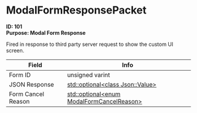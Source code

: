# ModalFormResponsePacket

**ID: 101**  
**Purpose: Modal Form Response**  

Fired in response to third party server request to show the custom UI screen.

<table><thead><tr><th>Field</th><th>Info</th></tr></thead><tbody>
<tr><td>Form ID</td><td>unsigned varint</td></tr>
<tr><td>JSON Response</td><td><a href="../types/Optional_class Json_Value.md">std::optional&lt;class Json::Value&gt;</a></td></tr>
<tr><td>Form Cancel Reason</td><td><a href="../types/Optional_enum ModalFormCancelReason.md">std::optional&lt;enum ModalFormCancelReason&gt;</a></td></tr>
</tbody></table>